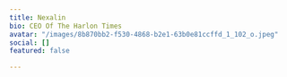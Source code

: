 ```yaml
---
title: Nexalin
bio: CEO Of The Harlon Times
avatar: "/images/8b870bb2-f530-4868-b2e1-63b0e81ccffd_1_102_o.jpeg"
social: []
featured: false

---
```

